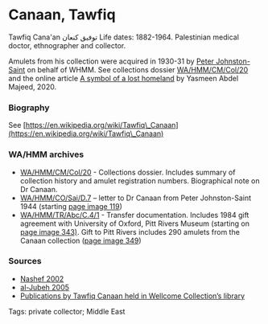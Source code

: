 # Canaan, Tawfiq

Tawfiq Cana'an توفيق كنعان  Life dates: 1882-1964. Palestinian medical doctor, ethnographer and collector.

Amulets from his collection were acquired in 1930-31 by [Peter Johnston-Saint](../alphabetical/johnston-saint.md) on behalf of WHMM. See collections dossier [WA/HMM/CM/Col/20](https://wellcomecollection.org/works/prcankb7) and the online article [A symbol of a lost homeland](https://wellcomecollection.org/articles/X71Z0BMAACMApbYe) by Yasmeen Abdel Majeed, 2020.

### Biography

See [https://en.wikipedia.org/wiki/Tawfiq\_Canaan](https://en.wikipedia.org/wiki/Tawfiq\_Canaan)

### WA/HMM archives

* [WA/HMM/CM/Col/20](https://wellcomecollection.org/works/prcankb7) - Collections dossier. Includes summary of collection history and amulet registration numbers. Biographical note on Dr Canaan.
* [WA/HMM/CO/Sai/D.7](https://wellcomecollection.org/works/pektkcmk) – letter to Dr Canaan from Peter Johnston-Saint 1944 (starting [page image 119](https://wellcomecollection.org/works/pektkcmk/items?canvas=119))
* [WA/HMM/TR/Abc/C.4/1](https://wellcomecollection.org/works/p7hqcrc2) - Transfer documentation. Includes 1984 gift agreement with University of Oxford, Pitt Rivers Museum (starting on [page image 343)](https://wellcomecollection.org/works/p7hqcrc2/items?canvas=343). Gift to Pitt Rivers includes 290 amulets from the Canaan collection ([page image 349](https://wellcomecollection.org/works/p7hqcrc2/items?canvas=349))

### Sources

* [Nashef 2002](https://www.palestine-studies.org/sites/default/files/jq-articles/16\_canaan\_2\_0.pdf)
* [al-Jubeh 2005](https://www.palestine-studies.org/sites/default/files/jq-articles/22\_23\_magic\_1\_0.pdf)
* [Publications by Tawfiq Canaan held in Wellcome Collection’s library](https://wellcomecollection.org/works?contributors.agent.label=%22Canaan%2C+Taufik.%22)



Tags: private collector; Middle East
